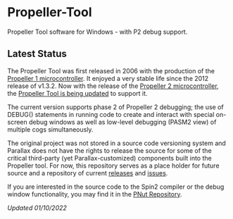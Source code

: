 # Propeller-Tool
Propeller Tool software for Windows - with P2 debug support.

## Latest Status
The Propeller Tool was first released in 2006 with the production of the [Propeller 1 microcontroller](https://www.parallax.com/catalog/microcontrollers/propeller).  It enjoyed a very stable life since the 2012 release of v1.3.2.  Now with the release of the [Propeller 2 microcontroller](https://parallax.com/), the [Propeller Tool is being updated](https://github.com/parallaxinc/Propeller-Tool/releases) to support it.

The current version supports phase 2 of Propeller 2 debugging; the use of DEBUG() statements in running code to create and interact with special on-screen debug windows as well as low-level debugging (PASM2 view) of multiple cogs simultaneously.

The original project was not stored in a source code versioning system and Parallax does not have the rights to release the source for some of the critical third-party (yet Parallax-customized) components built into the Propeller tool.  For now, this repository serves as a place holder for future source and a repository of current [releases](https://github.com/parallaxinc/Propeller-Tool/releases) and [issues](https://github.com/parallaxinc/Propeller-Tool/issues).

If you are interested in the source code to the Spin2 compiler or the debug window functionality, you may find it in the [PNut Repository](https://github.com/parallaxinc/P2_PNut_Public).

_Updated 01/10/2022_
